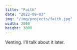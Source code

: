 ```yaml
---
title: "Faith"
date: "2022-09-03"
img: "/img/projects/faith.jpg"
width: 2000
height: 3000
---
```


Venting. I'll talk about it later.
